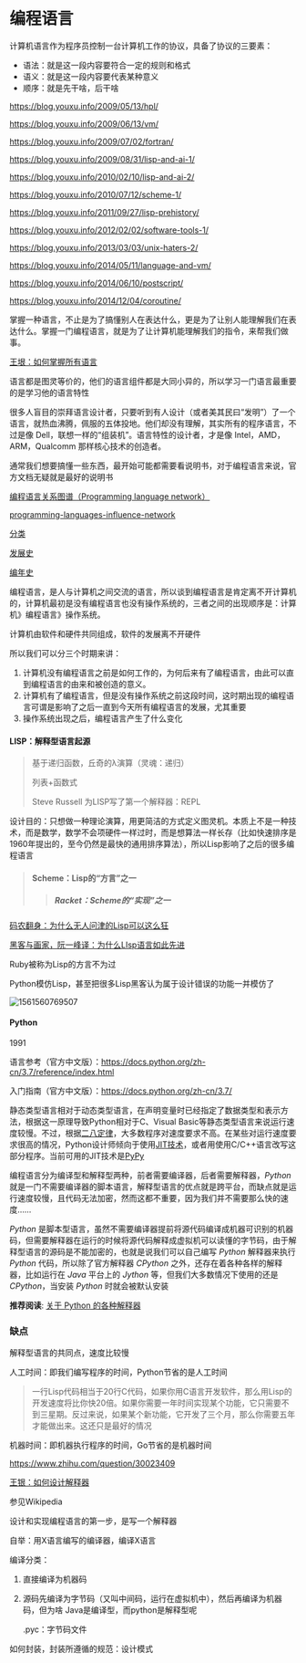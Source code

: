 # 编程语言

计算机语言作为程序员控制一台计算机工作的协议，具备了协议的三要素：

- 语法：就是这一段内容要符合一定的规则和格式
- 语义：就是这一段内容要代表某种意义
- 顺序：就是先干啥，后干啥

https://blog.youxu.info/2009/05/13/hpl/

<https://blog.youxu.info/2009/06/13/vm/>

https://blog.youxu.info/2009/07/02/fortran/

https://blog.youxu.info/2009/08/31/lisp-and-ai-1/

<https://blog.youxu.info/2010/02/10/lisp-and-ai-2/>

<https://blog.youxu.info/2010/07/12/scheme-1/>

<https://blog.youxu.info/2011/09/27/lisp-prehistory/>

<https://blog.youxu.info/2012/02/02/software-tools-1/>

<https://blog.youxu.info/2013/03/03/unix-haters-2/>

<https://blog.youxu.info/2014/05/11/language-and-vm/>

<https://blog.youxu.info/2014/06/10/postscript/>

<https://blog.youxu.info/2014/12/04/coroutine/>


掌握一种语言，不止是为了搞懂别人在表达什么，更是为了让别人能理解我们在表达什么。掌握一门编程语言，就是为了让计算机能理解我们的指令，来帮我们做事。



[王垠：如何掌握所有语言](http://www.yinwang.org/blog-cn/2017/07/06/master-pl)

语言都是图灵等价的，他们的语言组件都是大同小异的，所以学习一门语言最重要的是学习他的语言特性

很多人盲目的崇拜语言设计者，只要听到有人设计（或者美其民曰“发明”）了一个语言，就热血沸腾，佩服的五体投地。他们却没有理解，其实所有的程序语言，不过是像 Dell，联想一样的“组装机”。语言特性的设计者，才是像 Intel，AMD，ARM，Qualcomm 那样核心技术的创造者。


通常我们想要搞懂一些东西，最开始可能都需要看说明书，对于编程语言来说，官方文档无疑就是最好的说明书

[编程语言关系图谱（Programming language network）](http://fatiherikli.github.io/programming-language-network/)

[programming-languages-influence-network](https://exploring-data.com/vis/programming-languages-influence-network/)

[分类](https://blog.csdn.net/coding_dong/article/details/80920571)

[发展史](https://zh.wikipedia.org/wiki/%E7%A8%8B%E5%BC%8F%E8%AA%9E%E8%A8%80%E6%AD%B7%E5%8F%B2)

[编年史](<http://www.omegaxyz.com/2018/01/24/programmla_his/>)



编程语言，是人与计算机之间交流的语言，所以谈到编程语言是肯定离不开计算机的，计算机最初是没有编程语言也没有操作系统的，三者之间的出现顺序是：计算机》编程语言》操作系统。

计算机由软件和硬件共同组成，软件的发展离不开硬件

所以我们可以分三个时期来讲：

1. 计算机没有编程语言之前是如何工作的，为何后来有了编程语言，由此可以直到编程语言的由来和被创造的意义。
2. 计算机有了编程语言，但是没有操作系统之前这段时间，这时期出现的编程语言可谓是影响了之后一直到今天所有编程语言的发展，尤其重要
3. 操作系统出现之后，编程语言产生了什么变化





#### LISP：解释型语言起源

> 基于递归函数，丘奇的λ演算（灵魂：递归）
>
> 列表+函数式
>
> Steve Russell 为LISP写了第一个解释器：REPL



设计目的：只想做一种理论演算，用更简洁的方式定义图灵机。本质上不是一种技术，而是数学，数学不会项硬件一样过时，而是想算法一样长存（比如快速排序是1960年提出的，至今仍然是最快的通用排序算法），所以Lisp影响了之后的很多编程语言

> #### Scheme：Lisp的“方言”之一
>
> > ##### Racket：Scheme的“实现”之一



[码农翻身：为什么无人问津的Lisp可以这么狂](https://mp.weixin.qq.com/s?__biz=MzAxOTc0NzExNg==&mid=2665516226&idx=1&sn=6fea7e36d1aa769e6d5b0af6702ae3db&chksm=80d67481b7a1fd9773b516c87f1e2cd3d9e392242430704243da3f4b45c2653d6304a749fa23&mpshare=1&scene=1&srcid=&key=98ed5c14c3ff9f33573d9dd6c829d31021447a2475ed313c6112f9450a066c76720b2adf68ca773573cbfde7c6f21266436491b936c303246993a872647013b451cbc95aab408577a0d3a50dd8e7f39a&ascene=1&uin=MTY0MzI2ODAwMQ%3D%3D&devicetype=Windows+10&version=62060739&lang=zh_CN&pass_ticket=Wt14ITPPeFy%2FKQ%2FeEUIYY3NMILoRxn0s7ZUc2muNBezBS0rp2JU3%2BiOYN2LJ3Uin)

[黑客与画家，阮一峰译：为什么LIsp语言如此先进](http://www.ruanyifeng.com/blog/2010/10/why_lisp_is_superior.html)



Ruby被称为Lisp的方言不为过

Python模仿Lisp，甚至把很多Lisp黑客认为属于设计错误的功能一并模仿了


![1561560769507](C:\Users\IAWAI\AppData\Roaming\Typora\typora-user-images\1561560769507.png)



#### Python

1991

语言参考（官方中文版）：<https://docs.python.org/zh-cn/3.7/reference/index.html>

入门指南（官方中文版）：<https://docs.python.org/zh-cn/3.7/>



静态类型语言相对于动态类型语言，在声明变量时已经指定了数据类型和表示方法，根据这一原理导致Python相对于C、Visual Basic等静态类型语言来说运行速度较慢。不过，根据[二八定律](https://zh.wikipedia.org/wiki/%E5%B8%95%E9%9B%B7%E6%89%98%E6%B3%95%E5%88%99)，大多数程序对速度要求不高。在某些对运行速度要求很高的情况，Python设计师倾向于使用[JIT技术](https://zh.wikipedia.org/wiki/%E5%8D%B3%E6%99%82%E7%B7%A8%E8%AD%AF)，或者用使用C/C++语言改写这部分程序。当前可用的JIT技术是[PyPy](https://zh.wikipedia.org/wiki/PyPy)


编程语言分为编译型和解释型两种，前者需要编译器，后者需要解释器，*Python* 就是一门不需要编译器的脚本语言，解释型语言的优点就是跨平台，而缺点就是运行速度较慢，且代码无法加密，然而这都不重要，因为我们并不需要那么快的速度……

*Python* 是脚本型语言，虽然不需要编译器提前将源代码编译成机器可识别的机器码，但需要解释器在运行的时候将源代码解释成虚拟机可以读懂的字节码，由于解释型语言的源码是不能加密的，也就是说我们可以自己编写 *Python* 解释器来执行 *Python* 代码，所以除了官方解释器 *CPython* 之外，还存在着各种各样的解释器，比如运行在 *Java* 平台上的 *Jython* 等，但我们大多数情况下使用的还是 *CPython*，当安装 *Python* 时就会被默认安装

**推荐阅读**: [关于 Python 的各种解释器](https://www.cnblogs.com/mq0036/p/5014236.html)


### 缺点


解释型语言的共同点，速度比较慢

人工时间：即我们编写程序的时间，Python节省的是人工时间

> 一行Lisp代码相当于20行C代码，如果你用C语言开发软件，那么用Lisp的开发速度将比你快20倍。如果你需要一年时间实现某个功能，它只需要不到三星期。反过来说，如果某个新功能，它开发了三个月，那么你需要五年才能做出来。这还只是最好的情况

机器时间：即机器执行程序的时间，Go节省的是机器时间



<https://www.zhihu.com/question/30023409>

[王银：如何设计解释器](<http://www.yinwang.org/blog-cn/2012/08/01/interpreter>)

参见Wikipedia

设计和实现编程语言的第一步，是写一个解释器



自举：用X语言编写的编译器，编译X语言



编译分类：

1. 直接编译为机器码

2. 源码先编译为字节码（又叫中间码，运行在虚拟机中），然后再编译为机器码，但为啥 Java是编译型，而python是解释型呢

   .pyc：字节码文件



如何封装，封装所遵循的规范：设计模式